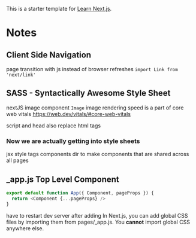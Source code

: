 This is a starter template for [Learn Next.js](https://nextjs.org/learn).

# Notes

## Client Side Navigation

page transition with js instead of browser refreshes
`import Link from 'next/link'`

## SASS - Syntactically Awesome Style Sheet

nextJS image component `Image`
image rendering speed is a part of core web vitals https://web.dev/vitals/#core-web-vitals

script and head also replace html tags

### Now we are actually getting into style sheets

jsx style tags 
components dir to make components that are shared across all pages

## _app.js Top Level Component


``` js
export default function App({ Component, pageProps }) {
  return <Component {...pageProps} />
}
```
have to restart dev server after adding
In Next.js, you can add global CSS files by importing them from pages/_app.js. You **cannot** import global CSS anywhere else.



